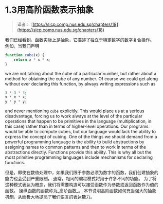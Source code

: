 # 1.3用高阶函数表示抽象

> 译者： [https://sicp.comp.nus.edu.sg/chapters/18](https://sicp.comp.nus.edu.sg/chapters/18)



我们已经看到，函数实际上是抽象，它描述了独立于特定数字的数字复合操作。 例如，当我们声明

```js
function cube(x) {
    return x * x * x;
}
```

we are not talking about the cube of a particular number, but rather about a method for obtaining the cube of any number. Of course we could get along without ever declaring this function, by always writing expressions such as

```js
3 * 3 * 3;
x * x * x;
y * y * y;
```

and never mentioning `cube` explicitly. This would place us at a serious disadvantage, forcing us to work always at the level of the particular operations that happen to be primitives in the language (multiplication, in this case) rather than in terms of higher-level operations. Our programs would be able to compute cubes, but our language would lack the ability to express the concept of cubing. One of the things we should demand from a powerful programming language is the ability to build abstractions by assigning names to common patterns and then to work in terms of the abstractions directly. Functions provide this ability. This is why all but the most primitive programming languages include mechanisms for declaring functions.

但是，即使在数值处理中，如果我们限于参数必须为数字的函数，我们创建抽象的能力也会受到严重限制。 通常，相同的编程模式将用于许多不同的功能。 为了将这种模式表达为概念，我们将需要构造可以接受函数作为参数或返回函数作为值的函数。 操纵函数的函数称为_高阶函数_。 本节说明高阶函数如何充当强大的抽象机制，从而极大地提高了我们语言的表达能力。

